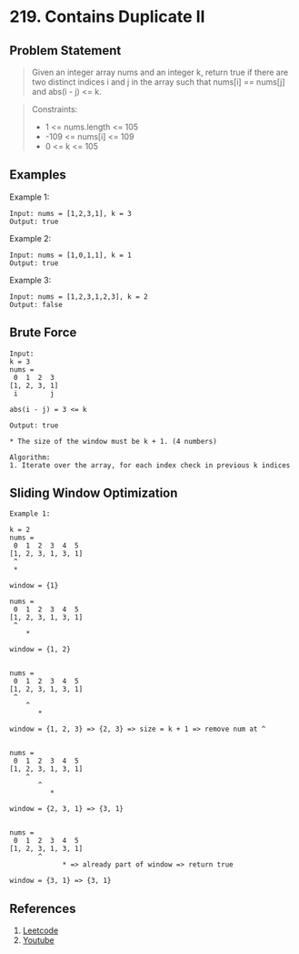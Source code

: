 # 219. Contains Duplicate II

## Problem Statement

> Given an integer array nums and an integer k, return true if there are two distinct indices i and j in the array such that nums[i] == nums[j] and abs(i - j) <= k.

> Constraints:
>
> - 1 <= nums.length <= 105
> - -109 <= nums[i] <= 109
> - 0 <= k <= 105

## Examples

Example 1:

```
Input: nums = [1,2,3,1], k = 3
Output: true
```

Example 2:

```
Input: nums = [1,0,1,1], k = 1
Output: true
```

Example 3:

```
Input: nums = [1,2,3,1,2,3], k = 2
Output: false
```

## Brute Force

```
Input:
k = 3
nums =
 0  1  2  3
[1, 2, 3, 1]
 i        j

abs(i - j) = 3 <= k

Output: true

* The size of the window must be k + 1. (4 numbers)

Algorithm:
1. Iterate over the array, for each index check in previous k indices
```

## Sliding Window Optimization

```
Example 1:

k = 2
nums =
 0  1  2  3  4  5
[1, 2, 3, 1, 3, 1]
 ^
 *

window = {1}

nums =
 0  1  2  3  4  5
[1, 2, 3, 1, 3, 1]
 ^
    *

window = {1, 2}


nums =
 0  1  2  3  4  5
[1, 2, 3, 1, 3, 1]
 ^
    ^
       *

window = {1, 2, 3} => {2, 3} => size = k + 1 => remove num at ^


nums =
 0  1  2  3  4  5
[1, 2, 3, 1, 3, 1]
    ^
       ^
          *

window = {2, 3, 1} => {3, 1}


nums =
 0  1  2  3  4  5
[1, 2, 3, 1, 3, 1]
       ^
             * => already part of window => return true

window = {3, 1} => {3, 1}
```

## References

1. [Leetcode](https://leetcode.com/problems/contains-duplicate-ii/)
2. [Youtube](https://www.youtube.com/watch?v=ypn0aZ0nrL4&ab_channel=NeetCodeIO)
